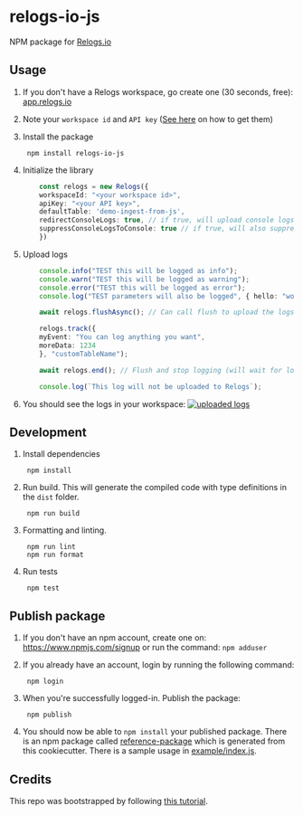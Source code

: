 # relogs-io-js

NPM package for [Relogs.io](https://relogs.io "Relogs.io")


## Usage

1. If you don't have a Relogs workspace, go create one (30 seconds, free): [app.relogs.io](https://app.relogs.io "app.relogs.io")

1. Note your `workspace id` and `API key` ([See here](https://github.com/Relogs-io/integrations/blob/main/images/IngestionPage-Creds.jpg "See here") on how to get them)
1. Install the package

        npm install relogs-io-js

1. Initialize the library

    ``` Typescript
        const relogs = new Relogs({
        workspaceId: "<your workspace id>",
        apiKey: "<your API key>",
        defaultTable: 'demo-ingest-from-js',
        redirectConsoleLogs: true, // if true, will upload console logs to Relogs
        suppressConsoleLogsToConsole: true // if true, will also suppress logs to console
        })
    ```

1. Upload logs
    ``` Typescript
        console.info("TEST this will be logged as info");
        console.warn("TEST this will be logged as warning");
        console.error("TEST this will be logged as error");
        console.log("TEST parameters will also be logged", { hello: "world" }, { anotherParam: 1 });

        await relogs.flushAsync(); // Can call flush to upload the logs (logs are flushed every second by default) 

        relogs.track({
        myEvent: "You can log anything you want",
        moreData: 1234
        }, "customTableName");

        await relogs.end(); // Flush and stop logging (will wait for logs to upload for up to 10 seconds)

        console.log(`This log will not be uploaded to Relogs`);
    ```
1. You should see the logs in your workspace:
[![uploaded logs](https://github.com/Relogs-io/relogs-io-js/blob/master/docs/uploadedLogs.png?raw=true "uploaded logs")](https://github.com/Relogs-io/relogs-io-js/blob/master/docs/uploadedLogs.png?raw=true "uploaded logs")
 

## Development 

1. Install dependencies

        npm install

 
1. Run build. This will generate the compiled code with type definitions in the `dist` folder.

        npm run build

1. Formatting and linting.

        npm run lint
        npm run format

1. Run tests

        npm test

## Publish package


1. If you don't have an npm account, create one on: https://www.npmjs.com/signup or run the command: `npm adduser`

1. If you already have an account, login by running the following command:

        npm login

1. When you're successfully logged-in. Publish the package:

        npm publish

1. You should now be able to `npm install` your published package. There is an npm package called [reference-package](https://www.npmjs.com/package/reference-package) which is generated from this cookiecutter. There is a sample usage in [example/index.js](example/index.js).

## Credits
This repo was bootstrapped by following [this tutorial](https://betterprogramming.pub/build-and-publish-npm-packages-in-a-few-minutes-17494a30a51f "this tutorial").